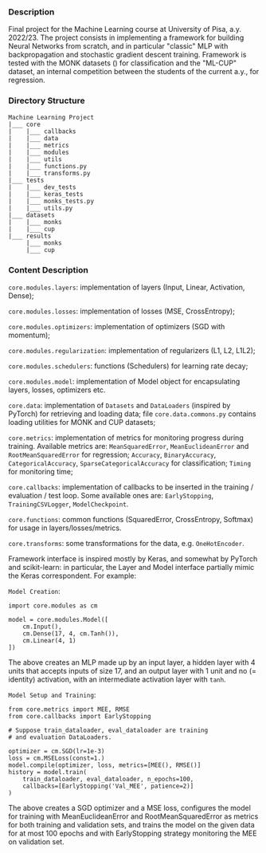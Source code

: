 
### Description
Final project for the Machine Learning course at University of Pisa, a.y. 2022/23.
The project consists in implementing a framework for building Neural Networks from scratch, and in particular
"classic" MLP with backpropagation and stochastic gradient descent training.
Framework is tested with the MONK datasets () for classification and the "ML-CUP" dataset,
an internal competition between the students of the current a.y., for regression.

### Directory Structure
```
Machine Learning Project
|___ core
|    |___ callbacks
|    |___ data
|    |___ metrics
|    |___ modules
|    |___ utils
|    |___ functions.py
|    |___ transforms.py
|___ tests
|    |___ dev_tests
|    |___ keras_tests
|    |___ monks_tests.py
|    |___ utils.py
|___ datasets
|    |___ monks
|    |___ cup
|___ results
     |___ monks
     |___ cup
```

### Content Description
`core.modules.layers`: implementation of layers (Input, Linear, Activation, Dense);

`core.modules.losses`: implementation of losses (MSE, CrossEntropy);

`core.modules.optimizers`: implementation of optimizers (SGD with momentum);

`core.modules.regularization`: implementation of regularizers (L1, L2, L1L2);

`core.modules.schedulers`: functions (Schedulers) for learning rate decay;

`core.modules.model`: implementation of Model object for encapsulating layers, losses,
optimizers etc.

`core.data`: implementation of `Datasets` and `DataLoaders` (inspired by PyTorch) for retrieving
and loading data; file `core.data.commons.py` contains loading utilities for MONK and CUP datasets;

`core.metrics`: implementation of metrics for monitoring progress during training. Available metrics
are: `MeanSquaredError`, `MeanEuclideanError` and `RootMeanSquaredError` for regression;
`Accuracy`, `BinaryAccuracy`, `CategoricalAccuracy`, `SparseCategoricalAccuracy` for classification;
`Timing` for monitoring time;

`core.callbacks`: implementation of callbacks to be inserted in the training / evaluation / test loop.
Some available ones are: `EarlyStopping`, `TrainingCSVLogger`, `ModelCheckpoint`.

`core.functions`: common functions (SquaredError, CrossEntropy, Softmax) for usage in layers/losses/metrics.

`core.transforms`: some transformations for the data, e.g. `OneHotEncoder`.

Framework interface is inspired mostly by Keras, and somewhat by PyTorch and scikit-learn: in particular,
the Layer and Model interface partially mimic the Keras correspondent. For example:

`Model Creation`:
```
import core.modules as cm

model = core.modules.Model([
    cm.Input(),
    cm.Dense(17, 4, cm.Tanh()),
    cm.Linear(4, 1)
])
```
The above creates an MLP made up by an input layer, a hidden layer with 4 units
that accepts inputs of size 17, and an output layer with 1 unit and no (= identity)
activation, with an intermediate activation layer with `tanh`.

`Model Setup and Training`:
```
from core.metrics import MEE, RMSE
from core.callbacks import EarlyStopping

# Suppose train_dataloader, eval_dataloader are training
# and evaluation DataLoaders.

optimizer = cm.SGD(lr=1e-3)
loss = cm.MSELoss(const=1.)
model.compile(optimizer, loss, metrics=[MEE(), RMSE()]
history = model.train(
    train_dataloader, eval_dataloader, n_epochs=100,
    callbacks=[EarlyStopping('Val_MEE', patience=2)]
)
```
The above creates a SGD optimizer and a MSE loss, configures the model
for training with MeanEuclideanError and RootMeanSquaredError as metrics
for both training and validation sets, and trains the model on the given
data for at most 100 epochs and with EarlyStopping strategy monitoring
the MEE on validation set.